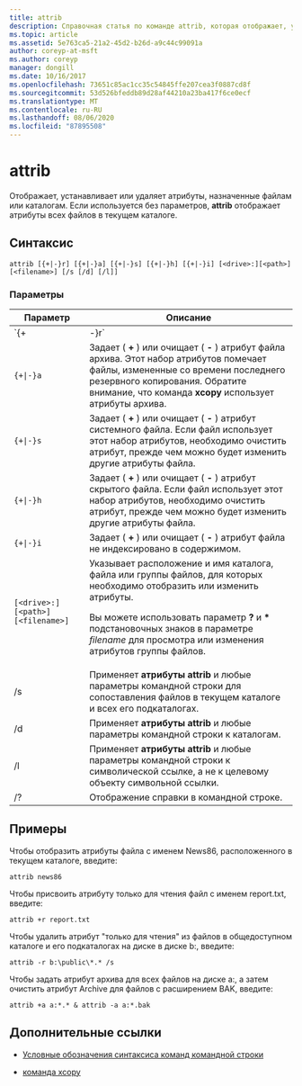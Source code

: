 ```yaml
---
title: attrib
description: Справочная статья по команде attrib, которая отображает, устанавливает или удаляет атрибуты, назначенные файлам или каталогам.
ms.topic: article
ms.assetid: 5e763ca5-21a2-45d2-b26d-a9c44c99091a
author: coreyp-at-msft
ms.author: coreyp
manager: dongill
ms.date: 10/16/2017
ms.openlocfilehash: 73651c85ac1cc35c54845ffe207cea3f0887cd8f
ms.sourcegitcommit: 53d526bfeddb89d28af44210a23ba417f6ce0ecf
ms.translationtype: MT
ms.contentlocale: ru-RU
ms.lasthandoff: 08/06/2020
ms.locfileid: "87895508"
---
```

# <a name="attrib"></a>attrib

Отображает, устанавливает или удаляет атрибуты, назначенные файлам или каталогам. Если используется без параметров, **attrib** отображает атрибуты всех файлов в текущем каталоге.

## <a name="syntax"></a>Синтаксис

```
attrib [{+|-}r] [{+|-}a] [{+|-}s] [{+|-}h] [{+|-}i] [<drive>:][<path>][<filename>] [/s [/d] [/l]]
```

### <a name="parameters"></a>Параметры

| Параметр | Описание |
| --------- | ----------- |
| `{+|-}r` | Задает ( **+** ) или очищает ( **-** ) атрибут файла, доступного только для чтения. |
| `{+\|-}a` | Задает ( **+** ) или очищает ( **-** ) атрибут файла архива. Этот набор атрибутов помечает файлы, измененные со времени последнего резервного копирования. Обратите внимание, что команда **xcopy** использует атрибуты архива. |
| `{+\|-}s` | Задает ( **+** ) или очищает ( **-** ) атрибут системного файла. Если файл использует этот набор атрибутов, необходимо очистить атрибут, прежде чем можно будет изменить другие атрибуты файла. |
| `{+\|-}h` | Задает ( **+** ) или очищает ( **-** ) атрибут скрытого файла. Если файл использует этот набор атрибутов, необходимо очистить атрибут, прежде чем можно будет изменить другие атрибуты файла. |
| `{+\|-}i` | Задает ( **+** ) или очищает ( **-** ) атрибут файла не индексировано в содержимом. |
| `[<drive>:][<path>][<filename>]` | Указывает расположение и имя каталога, файла или группы файлов, для которых необходимо отобразить или изменить атрибуты.<p>Вы можете использовать параметр **?** и **&#42;** подстановочных знаков в параметре *filename* для просмотра или изменения атрибутов группы файлов. |
| /s | Применяет **атрибуты attrib** и любые параметры командной строки для сопоставления файлов в текущем каталоге и всех его подкаталогах. |
| /d | Применяет **атрибуты attrib** и любые параметры командной строки к каталогам. |
| /l | Применяет **атрибуты attrib** и любые параметры командной строки к символической ссылке, а не к целевому объекту символьной ссылки. |
| /? | Отображение справки в командной строке. |

## <a name="examples"></a>Примеры

Чтобы отобразить атрибуты файла с именем News86, расположенного в текущем каталоге, введите:

```
attrib news86
```

Чтобы присвоить атрибуту только для чтения файл с именем report.txt, введите:

```
attrib +r report.txt
```

Чтобы удалить атрибут "только для чтения" из файлов в общедоступном каталоге и его подкаталогах на диске в диске b:, введите:

```
attrib -r b:\public\*.* /s
```

Чтобы задать атрибут архива для всех файлов на диске a:, а затем очистить атрибут Archive для файлов с расширением BAK, введите:

```
attrib +a a:*.* & attrib -a a:*.bak
```

## <a name="additional-references"></a>Дополнительные ссылки

- [Условные обозначения синтаксиса команд командной строки](command-line-syntax-key.md)

- [команда xcopy](xcopy.md)
